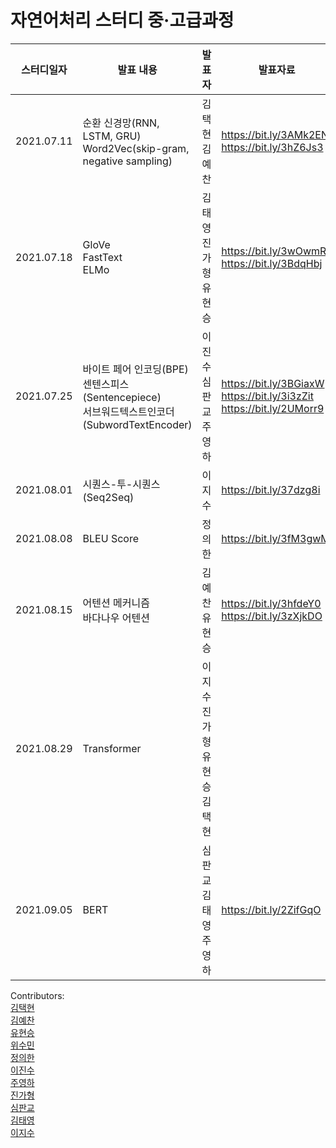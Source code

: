 # 자연어처리 스터디 중·고급과정

스터디일자|발표 내용|발표자|발표자료|
|------|-----------|-------|-----|
|2021.07.11|순환 신경망(RNN, LSTM, GRU) </br> Word2Vec(skip-gram, negative sampling)|김택현 </br> 김예찬|https://bit.ly/3AMk2EN </br> https://bit.ly/3hZ6Js3|
|2021.07.18|GloVe </br> FastText </br> ELMo|김태영 </br> 진가형 </br> 유현승|https://bit.ly/3wOwmRF </br> https://bit.ly/3BdqHbj|
|2021.07.25|바이트 페어 인코딩(BPE) </br> 센텐스피스(Sentencepiece) </br> 서브워드텍스트인코더(SubwordTextEncoder) |이진수 </br> 심판교 </br> 주영하|https://bit.ly/3BGiaxW </br> https://bit.ly/3i3zZit </br> https://bit.ly/2UMorr9|
|2021.08.01|시퀀스-투-시퀀스(Seq2Seq)|이지수|https://bit.ly/37dzg8i|
|2021.08.08|BLEU Score|정의한| https://bit.ly/3fM3gwM|
|2021.08.15|어텐션 메커니즘 </br> 바다나우 어텐션|김예찬 </br> 유현승|https://bit.ly/3hfdeY0 </br> https://bit.ly/3zXjkDO|
|2021.08.29|Transformer|이지수 </br> 진가형 </br> 유현승 </br> 김택현|
|2021.09.05|BERT|심판교 </br> 김태영 </br> 주영하| https://bit.ly/2ZifGqO

Contributors: \
[김택현](https://github.com/dobbytk) \
[김예찬](https://github.com/pterons) \
[유현승](https://github.com/hyunicecream) \
[위수민](https://github.com/SUMIN-WEE) \
[정의한](https://github.com/EuiHanJung) \
[이진수](https://github.com/IDF13) \
[주영하](https://github.com/youngha-Ju) \
[진가형](https://github.com/Cheyenne-cloud) \
[심판교](https://github.com/SimPangyo) \
[김태영](https://github.com/itisused) \
[이지수](https://github.com/lizzys16)
